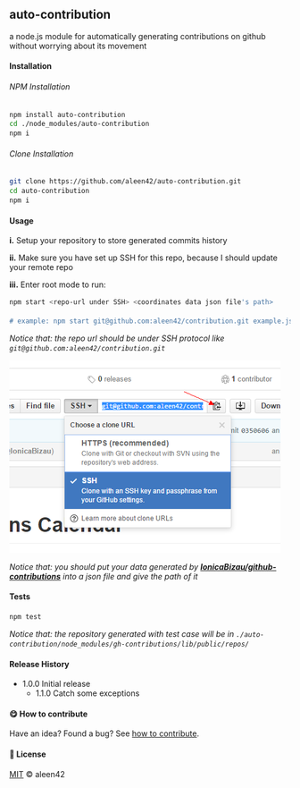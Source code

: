## auto-contribution

a node.js module for automatically generating contributions on github without worrying about its movement

#### Installation

###### NPM Installation

```bash
npm install auto-contribution
cd ./node_modules/auto-contribution
npm i
```

###### Clone Installation

```bash
git clone https://github.com/aleen42/auto-contribution.git
cd auto-contribution
npm i
```

#### Usage

**i.** Setup your repository to store generated commits history

**ii.** Make sure you have set up SSH for this repo, because I should update your remote repo

**iii.** Enter root mode to run:

```bash
npm start <repo-url under SSH> <coordinates data json file's path>

# example: npm start git@github.com:aleen42/contribution.git example.json
```

*Notice that: the repo url should be under SSH protocol like `git@github.com:aleen42/contribution.git`*

<img src="./screenshot1.png">

*Notice that: you should put your data generated by [**IonicaBizau/github-contributions**](https://github.com/IonicaBizau/github-contributions) into a json file and give the path of it*

#### Tests

```bash
npm test
```

*Notice that: the repository generated with test case will be in `./auto-contribution/node_modules/gh-contributions/lib/public/repos/`*

#### Release History

* 1.0.0 Initial release
	* 1.1.0 Catch some exceptions

#### :yum: How to contribute

Have an idea? Found a bug? See [how to contribute](https://aleen42.gitbooks.io/personalwiki/content/contribution.html).

#### :scroll: License

[MIT](https://aleen42.gitbooks.io/personalwiki/content/MIT.html) © aleen42
